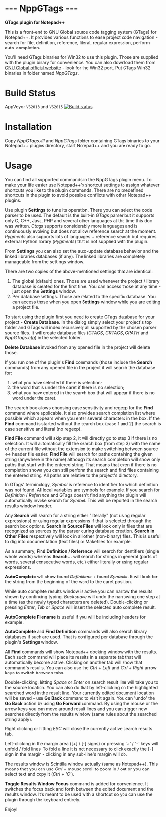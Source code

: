 **--- NppGTags ---**
======================
**GTags plugin for Notepad++**

This is a front-end to GNU Global source code tagging system (GTags) for Notepad++. It provides various functions to ease project code navigation - search for file, definition, reference, literal, regular expression, perform auto-completion.

You'll need GTags binaries for Win32 to use this plugin. Those are supplied with the plugin binary for convenience.
You can also download them from [GNU Global official website](http://www.gnu.org/software/global/global.html) - look for the Win32 port. Put GTags Win32 binaries in folder named *NppGTags*.


**Build Status**
======================

AppVeyor `VS2013` and `VS2015`  [![Build status](https://ci.appveyor.com/api/projects/status/b4aam50a4q2vacd7?svg=true)](https://ci.appveyor.com/project/pnedev/nppgtags)


**Installation**
======================

Copy *NppGTags.dll* and *NppGTags* folder containing GTags binaries to your Notepad++ plugins directory, start Notepad++ and you are ready to go.


**Usage**
======================

You can find all supported commands in the NppGTags plugin menu.
To make your life easier use Notepad++'s shortcut settings to assign whatever shortcuts you like to the plugin commands. There are no predefined shortcuts in the plugin to avoid possible conflicts with other Notepad++ plugins.

Use plugin **Settings** to tune its operation.
There you can select the code parser to be used.
The default is the built-in *GTags* parser but it supports only C, C++, Java, PHP and several other languages at the time this doc was written.
*Ctags* supports considerably more languages and is continuously evolving but does not allow reference search at the moment.
*Pygments* also supports lots of languages + reference search but requires external Python library (*Pygments*) that is not supplied with the plugin.

From **Settings** you can also set the auto-update database behavior and the linked libraries databases (if any). The linked libraries are completely manageable from the settings window.

There are two copies of the above-mentioned settings that are identical:

1. The global (default) ones. Those are used whenever the project / library database is created for the first time. You can access those at any time - just open the **Settings** window.
2. Per database settings. Those are related to the specific database. You can access those when you open **Settings** window while you are editing a project file.


To start using the plugin first you need to create GTags database for your project - **Create Database**.
In the dialog simply select your project's top folder and GTags will index recursively all supported by the chosen parser source files. It will create database files (*GTAGS*, *GRTAGS*, *GPATH* and *NppGTags.cfg*) in the selected folder.

**Delete Database** invoked from any opened file in the project will delete those.

If you run one of the plugin's **Find** commands (those include the **Search** commands) from any opened file in the project it will search the database for:

1. what you have selected if there is selection;
2. the word that is under the caret if there is no selection;
3. what you have entered in the search box that will appear if there is no word under the caret.


The search box allows choosing case sensitivity and regexp for the **Find** command where applicable.
It also provides search completion list where possible which appears when you enter several characters in the box.
If the **Find** command is started without the search box (case 1 and 2) the search is case sensitive and literal (no regexp).

**Find File** command will skip step 2, it will directly go to step 3 if there is no selection.
It will automatically fill the search box (from step 3) with the name of the current file without the extension to make switching between source <-> header file easier.
**Find File** will search for paths containing the given string (anywhere in the name) although its search completion will show only paths that start with the entered string. That means that even if there is no completion shown you can still perform the search and find files containing the entered string.
All paths are relative to the project's directory.

In GTags' terminology, *Symbol* is reference to identifier for which definition was not found. All local variables are symbols for example.
If you search for *Definition* / *Reference* and GTags doesn't find anything the plugin will automatically invoke search for *Symbol*. This will be reported in the search results window header.

Any **Search** will search for a string either "literally" (not using regular expressions) or using regular expressions if that is selected through the search box options.
**Search in Source Files** will look only in files that are recognized as sources by the parser during database creation.
**Search in Other Files** respectively will look in all other (non-binary) files. This is useful to dig into documentation (text files) or Makefiles for example.

As a summary, **Find Definition / Reference** will search for identifiers (single whole words) whereas **Search...** will search for strings in general (parts of words, several consecutive words, etc.) either literally or using regular expressions.

**AutoComplete** will show found *Definitions* + found *Symbols*. It will look for the string from the beginning of the word to the caret position.

While auto complete results window is active you can narrow the results shown by continuing typing.
*Backspace* will undo the narrowing one step at a time (as the newly typed characters are deleted).
Double-clicking or pressing *Enter*, *Tab* or *Space* will insert the selected auto complete result.

**AutoComplete Filename** is useful if you will be including headers for example.

**AutoComplete** and **Find Definition** commands will also search library databases if such are used. That is configured per database through the plugin's **Settings** window.

All **Find** commands will show Notepad++ docking window with the results.
Each such command will place its results in a separate tab that will automatically become active.
Clicking on another tab will show that command's results. You can also use the *Ctrl* + *Left* and *Ctrl* + *Right* arrow keys to switch between tabs.

Double-clicking, hitting *Space* or *Enter* on search result line will take you to the source location. You can also do that by left-clicking on the highlighted searched word in the result line. Your currently edited document location will be saved - use **Go Back** command to visit it again. You can 'undo' the **Go Back** action by using **Go Forward** command.
By using the mouse or the arrow keys you can move around result lines and you can trigger new searches directly from the results window
(same rules about the searched string apply).

Right clicking or hitting *ESC* will close the currently active search results tab.

Left-clicking in the margin area ([+] / [-] signs) or pressing *'+'* / *'-'* keys will unfold / fold lines. To fold a line it is not necessary to click exactly the [-] sign in the margin - clicking in any sub-line's margin will do.

The results window is Scintilla window actually (same as Notepad++). This means that you can use *Ctrl* + mouse scroll to zoom in / out or you can select text and copy it (*Ctrl* + *'C'*).

**Toggle Results Window Focus** command is added for convenience. It switches the focus back and forth between the edited document and the results window. It's meant to be used with a shortcut so you can use the plugin through the keyboard entirely.

Enjoy!
